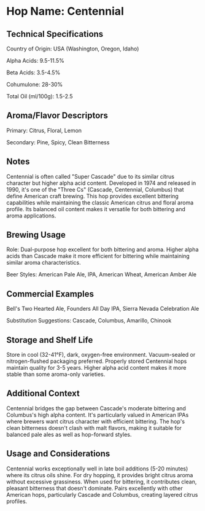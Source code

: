 # Hop Name: Centennial

## Technical Specifications

Country of Origin: USA (Washington, Oregon, Idaho)

Alpha Acids: 9.5-11.5%

Beta Acids: 3.5-4.5%

Cohumulone: 28-30%

Total Oil (ml/100g): 1.5-2.5

## Aroma/Flavor Descriptors

Primary: Citrus, Floral, Lemon

Secondary: Pine, Spicy, Clean Bitterness

## Notes

Centennial is often called "Super Cascade" due to its similar citrus character but higher alpha acid content. Developed in 1974 and released in 1990, it's one of the "Three Cs" (Cascade, Centennial, Columbus) that define American craft brewing. This hop provides excellent bittering capabilities while maintaining the classic American citrus and floral aroma profile. Its balanced oil content makes it versatile for both bittering and aroma applications.

## Brewing Usage

Role: Dual-purpose hop excellent for both bittering and aroma. Higher alpha acids than Cascade make it more efficient for bittering while maintaining similar aroma characteristics.

Beer Styles: American Pale Ale, IPA, American Wheat, American Amber Ale

## Commercial Examples

Bell's Two Hearted Ale, Founders All Day IPA, Sierra Nevada Celebration Ale

Substitution Suggestions: Cascade, Columbus, Amarillo, Chinook

## Storage and Shelf Life

Store in cool (32-41°F), dark, oxygen-free environment. Vacuum-sealed or nitrogen-flushed packaging preferred. Properly stored Centennial hops maintain quality for 3-5 years. Higher alpha acid content makes it more stable than some aroma-only varieties.

## Additional Context

Centennial bridges the gap between Cascade's moderate bittering and Columbus's high alpha content. It's particularly valued in American IPAs where brewers want citrus character with efficient bittering. The hop's clean bitterness doesn't clash with malt flavors, making it suitable for balanced pale ales as well as hop-forward styles.

## Usage and Considerations

Centennial works exceptionally well in late boil additions (5-20 minutes) where its citrus oils shine. For dry hopping, it provides bright citrus aroma without excessive grassiness. When used for bittering, it contributes clean, pleasant bitterness that doesn't dominate. Pairs excellently with other American hops, particularly Cascade and Columbus, creating layered citrus profiles.